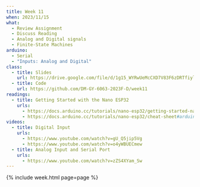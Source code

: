 ```yaml
---
title: Week 11
when: 2023/11/15
what:
  - Review Assignment
  - Discuss Reading
  - Analog and Digital signals
  - Finite-State Machines
arduino:
  - Serial
  - "Inputs: Analog and Digital"
class:
  - title: Slides
    url: https://drive.google.com/file/d/1g15_WYRwUeMcCXD7V83F6zDRTfiylfbQ/
  - title: Code
    url: https://github.com/DM-GY-6063-2023F-D/week11
readings:
  - title: Getting Started with the Nano ESP32
    urls:
      - https://docs.arduino.cc/tutorials/nano-esp32/getting-started-nano-esp32
      - https://docs.arduino.cc/tutorials/nano-esp32/cheat-sheet#arduino-esp32-core
videos:
  - title: Digital Input
    urls:
      - https://www.youtube.com/watch?v=gU_Q5jip5Vg
      - https://www.youtube.com/watch?v=o4yWBUECmew
  - title: Analog Input and Serial Port
    urls:
      - https://www.youtube.com/watch?v=zZS4XYam_Sw
---
```

{% include week.html page=page %}
